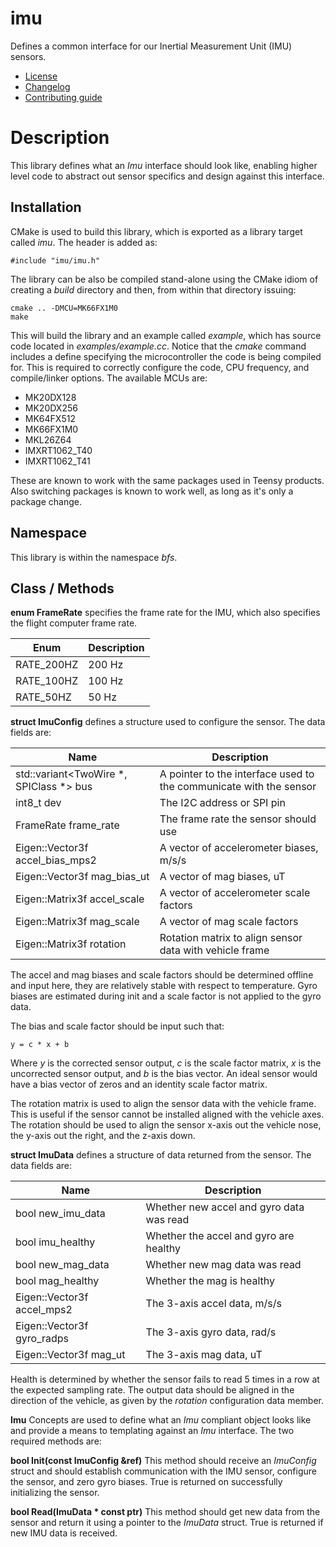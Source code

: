 # imu
Defines a common interface for our Inertial Measurement Unit (IMU) sensors.
   * [License](LICENSE.md)
   * [Changelog](CHANGELOG.md)
   * [Contributing guide](CONTRIBUTING.md)

# Description
This library defines what an *Imu* interface should look like, enabling higher level code to abstract out sensor specifics and design against this interface.

## Installation
CMake is used to build this library, which is exported as a library target called *imu*. The header is added as:

```
#include "imu/imu.h"
```

The library can be also be compiled stand-alone using the CMake idiom of creating a *build* directory and then, from within that directory issuing:

```
cmake .. -DMCU=MK66FX1M0
make
```

This will build the library and an example called *example*, which has source code located in *examples/example.cc*. Notice that the *cmake* command includes a define specifying the microcontroller the code is being compiled for. This is required to correctly configure the code, CPU frequency, and compile/linker options. The available MCUs are:
   * MK20DX128
   * MK20DX256
   * MK64FX512
   * MK66FX1M0
   * MKL26Z64
   * IMXRT1062_T40
   * IMXRT1062_T41

These are known to work with the same packages used in Teensy products. Also switching packages is known to work well, as long as it's only a package change.

## Namespace
This library is within the namespace *bfs*.

## Class / Methods

**enum FrameRate** specifies the frame rate for the IMU, which also specifies the flight computer frame rate.

| Enum | Description |
| --- | --- |
| RATE_200HZ | 200 Hz |
| RATE_100HZ | 100 Hz |
| RATE_50HZ | 50 Hz |

**struct ImuConfig** defines a structure used to configure the sensor. The data fields are:

| Name | Description |
| --- | --- |
| std::variant<TwoWire &ast;, SPIClass &ast;> bus | A pointer to the interface used to the communicate with the sensor |
| int8_t dev | The I2C address or SPI pin |
| FrameRate frame_rate | The frame rate the sensor should use |
| Eigen::Vector3f accel_bias_mps2 | A vector of accelerometer biases, m/s/s |
| Eigen::Vector3f mag_bias_ut | A vector of mag biases, uT |
| Eigen::Matrix3f accel_scale | A vector of accelerometer scale factors |
| Eigen::Matrix3f mag_scale | A vector of mag scale factors |
| Eigen::Matrix3f rotation | Rotation matrix to align sensor data with vehicle frame |

The accel and mag biases and scale factors should be determined offline and input here, they are relatively stable with respect to temperature. Gyro biases are estimated during init and a scale factor is not applied to the gyro data.

The bias and scale factor should be input such that:

```
y = c * x + b
```

Where *y* is the corrected sensor output, *c* is the scale factor matrix, *x* is the uncorrected sensor output, and *b* is the bias vector. An ideal sensor would have a bias vector of zeros and an identity scale factor matrix. 

The rotation matrix is used to align the sensor data with the vehicle frame. This is useful if the sensor cannot be installed aligned with the vehicle axes. The rotation should be used to align the sensor x-axis out the vehicle nose, the y-axis out the right, and the z-axis down.

**struct ImuData** defines a structure of data returned from the sensor. The data fields are:

| Name | Description |
| --- | --- |
| bool new_imu_data | Whether new accel and gyro data was read |
| bool imu_healthy | Whether the accel and gyro are healthy |
| bool new_mag_data | Whether new mag data was read |
| bool mag_healthy | Whether the mag is healthy |
| Eigen::Vector3f accel_mps2 | The 3-axis accel data, m/s/s |
| Eigen::Vector3f gyro_radps | The 3-axis gyro data, rad/s |
| Eigen::Vector3f mag_ut | The 3-axis mag data, uT |

Health is determined by whether the sensor fails to read 5 times in a row at the expected sampling rate. The output data should be aligned in the direction of the vehicle, as given by the *rotation* configuration data member.

**Imu** Concepts are used to define what an *Imu* compliant object looks like and provide a means to templating against an *Imu* interface. The two required methods are:

**bool Init(const ImuConfig &ref)** This method should receive an *ImuConfig* struct and should establish communication with the IMU sensor, configure the sensor, and zero gyro biases. True is returned on successfully initializing the sensor.

**bool Read(ImuData &ast; const ptr)** This method should get new data from the sensor and return it using a pointer to the *ImuData* struct. True is returned if new IMU data is received.

